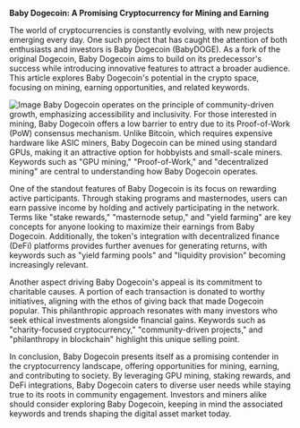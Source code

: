 **Baby Dogecoin: A Promising Cryptocurrency for Mining and Earning**

The world of cryptocurrencies is constantly evolving, with new projects emerging every day. One such project that has caught the attention of both enthusiasts and investors is Baby Dogecoin (BabyDOGE). As a fork of the original Dogecoin, Baby Dogecoin aims to build on its predecessor's success while introducing innovative features to attract a broader audience. This article explores Baby Dogecoin's potential in the crypto space, focusing on mining, earning opportunities, and related keywords.


![Image](https://github.com/user-attachments/assets/b8266eee-691e-4ee1-99ef-bfa10d234fd4)
Baby Dogecoin operates on the principle of community-driven growth, emphasizing accessibility and inclusivity. For those interested in mining, Baby Dogecoin offers a low barrier to entry due to its Proof-of-Work (PoW) consensus mechanism. Unlike Bitcoin, which requires expensive hardware like ASIC miners, Baby Dogecoin can be mined using standard GPUs, making it an attractive option for hobbyists and small-scale miners. Keywords such as "GPU mining," "Proof-of-Work," and "decentralized mining" are central to understanding how Baby Dogecoin operates.

One of the standout features of Baby Dogecoin is its focus on rewarding active participants. Through staking programs and masternodes, users can earn passive income by holding and actively participating in the network. Terms like "stake rewards," "masternode setup," and "yield farming" are key concepts for anyone looking to maximize their earnings from Baby Dogecoin. Additionally, the token's integration with decentralized finance (DeFi) platforms provides further avenues for generating returns, with keywords such as "yield farming pools" and "liquidity provision" becoming increasingly relevant.

Another aspect driving Baby Dogecoin's appeal is its commitment to charitable causes. A portion of each transaction is donated to worthy initiatives, aligning with the ethos of giving back that made Dogecoin popular. This philanthropic approach resonates with many investors who seek ethical investments alongside financial gains. Keywords such as "charity-focused cryptocurrency," "community-driven projects," and "philanthropy in blockchain" highlight this unique selling point.

In conclusion, Baby Dogecoin presents itself as a promising contender in the cryptocurrency landscape, offering opportunities for mining, earning, and contributing to society. By leveraging GPU mining, staking rewards, and DeFi integrations, Baby Dogecoin caters to diverse user needs while staying true to its roots in community engagement. Investors and miners alike should consider exploring Baby Dogecoin, keeping in mind the associated keywords and trends shaping the digital asset market today.